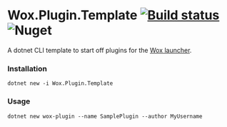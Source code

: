 Wox.Plugin.Template [![Build status](https://ci.appveyor.com/api/projects/status/n642o2dnf1rfs2xq?svg=true)](https://ci.appveyor.com/project/JohnTheGr8/wox-plugin-template) ![Nuget](https://img.shields.io/nuget/v/Wox.Plugin.Template)
==================

A dotnet CLI template to start off plugins for the [Wox launcher](https://github.com/Wox-launcher/Wox).

### Installation

    dotnet new -i Wox.Plugin.Template

### Usage

    dotnet new wox-plugin --name SamplePlugin --author MyUsername